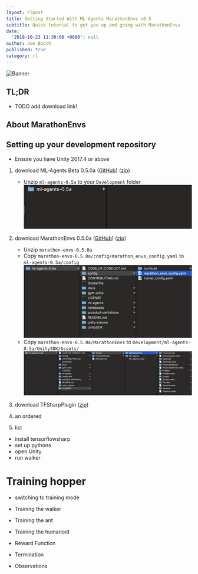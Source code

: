 ```yaml
---
layout: rlpost
title: Getting Started With ML-Agents MarathonEnvs v0.5
subtitle: Quick tutorial to get you up and going with MarathonEnvs
date:
  '2018-10-23 11:30:00 +0800': null
author: Joe Booth
published: true
category: rl
---
```

![Banner](/2018-images/MarathonEnvsBanner.gif)
## TL;DR
* TODO add download link!

## About MarathonEnvs

## Setting up your development repository

* Ensure you have Unity 2017.4 or above


1. download ML-Agents Beta 0.5.0a ([GitHub](https://github.com/Unity-Technologies/ml-agents/releases/tag/0.5.0a)) ([zip](https://github.com/Unity-Technologies/ml-agents/archive/0.5.0a.zip))
   * Unzip `ml-agents-0.5a` to your `Development` folder 
   ![folder](images/v0.5ml-agents-0.5a.png)
1. download MarathonEnvs 0.5.0a ([GitHub](https://github.com/Unity-Technologies/marathon-envs/releases/tag/0.5.0a)) ([zip](https://github.com/Unity-Technologies/marathon-envs/archive/0.5.0a.zip))
   * Unzip `⁨marathon-envs-0.5.0a⁩`
   * Copy `⁨marathon-envs-0.5.0a⁩/config/marathon_envs_config.yaml` to `ml-agents-0.5a⁩/config⁩`
   ![folder](images/v0.5config.png)
   * Copy `⁨marathon-envs-0.5.0a⁩/MarathonEnvs` to `Development⁩/ml-agents-0.5a/UnitySDK/Assets/⁩`
   ![folder](images/v0.5assets.png)
1. download TFSharpPlugin ([zip](https://s3.amazonaws.com/unity-ml-agents/0.5/TFSharpPlugin.unitypackage))

 
1. an ordered
1. list
 
 
* install tensorflowsharp
* set up pythons
* open Unity
* run walker

# Training hopper
* switching to training mode

* Training the walker
* Training the ant
* Training the humanoid

 * Reward Function
 * Termination
 * Observations
